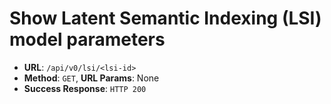 # Show Latent Semantic Indexing (LSI) model parameters

 * **URL**: `/api/v0/lsi/<lsi-id>`
 * **Method**: `GET`,  **URL Params**: None
 * **Success Response**: `HTTP 200`


